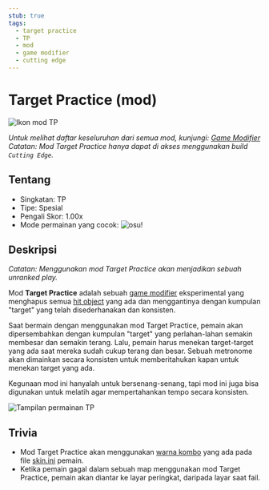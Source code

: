 ```yaml
---
stub: true
tags:
  - target practice
  - TP
  - mod
  - game modifier
  - cutting edge
---
```


# Target Practice (mod)

![Ikon mod TP](/wiki/shared/mods/TP.png "Ikon mod Target Practice (TP)")

*Untuk melihat daftar keseluruhan dari semua mod, kunjungi: [Game Modifier](/wiki/Game_modifier)*\
*Catatan: Mod Target Practice hanya dapat di akses menggunakan build `Cutting Edge`.*

## Tentang

- Singkatan: TP
- Tipe: Spesial
- Pengali Skor: 1.00x
- Mode permainan yang cocok: ![][osu!]

## Deskripsi

*Catatan: Menggunakan mod Target Practice akan menjadikan sebuah unranked play.*

Mod **Target Practice** adalah sebuah [game modifier](/wiki/Game_modifier) eksperimental yang menghapus semua [hit object](/wiki/Hit_object) yang ada dan menggantinya dengan kumpulan "target" yang telah disederhanakan dan konsisten.

Saat bermain dengan menggunakan mod Target Practice, pemain akan dipersembahkan dengan kumpulan "target" yang perlahan-lahan semakin membesar dan semakin terang. Lalu, pemain harus menekan target-target yang ada saat mereka sudah cukup terang dan besar. Sebuah metronome akan dimainkan secara konsisten untuk memberitahukan kapan untuk menekan target yang ada.

Kegunaan mod ini hanyalah untuk bersenang-senang, tapi mod ini juga bisa digunakan untuk melatih agar mempertahankan tempo secara konsisten.

![Tampilan permainan TP](img/TP-gameplay.jpg "Tampilan permainan osu! menggunakan mod Target Practice")

## Trivia

- Mod Target Practice akan menggunakan [warna kombo](/wiki/Beatmapping/Combo#combo-colour) yang ada pada file [skin.ini](/wiki/Skinning/skin.ini) pemain.
- Ketika pemain gagal dalam sebuah map menggunakan mod Target Practice, pemain akan diantar ke layar peringkat, daripada layar saat fail.

[osu!]: /wiki/shared/mode/osu.png "osu!"
